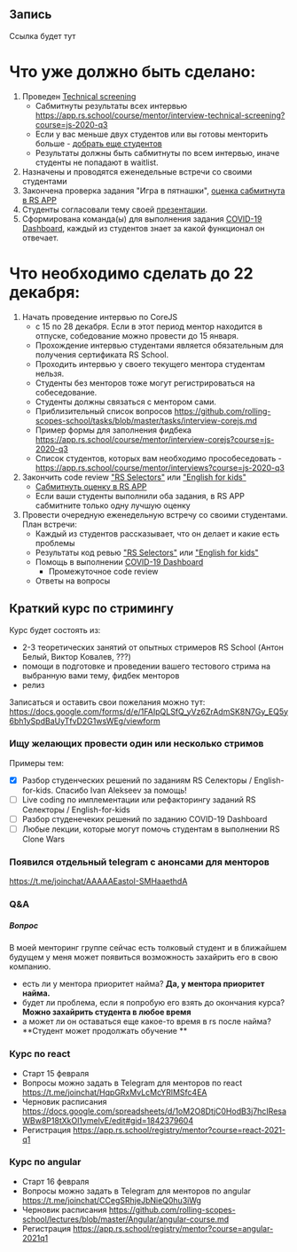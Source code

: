 ## Запись
Ссылка будет тут

# Что уже должно быть сделано:
1. Проведен [Technical screening](https://github.com/rolling-scopes-school/mentoring/blob/master/JS-FE-2020Q3/how-to-get-mentees.md#%D0%B4%D0%BE%D0%B1%D0%BE%D1%80-%D1%81%D1%82%D1%83%D0%B4%D0%B5%D0%BD%D1%82%D0%BE%D0%B2)
    - Сабмитнуты результаты всех интервью https://app.rs.school/course/mentor/interview-technical-screening?course=js-2020-q3
    - Если у вас меньше двух студентов или вы готовы менторить больше - [добрать еще студентов](https://github.com/rolling-scopes-school/mentoring/blob/master/JS-FE-2020Q3/how-to-get-mentees.md#%D0%B4%D0%BE%D0%B1%D0%BE%D1%80-%D1%81%D1%82%D1%83%D0%B4%D0%B5%D0%BD%D1%82%D0%BE%D0%B2)
    - Результаты должны быть сабмитнуты по всем интервью, иначе студенты не попадают в waitlist.
2. Назначены и проводятся еженедельные встречи со своими студентами
3. Закончена проверка задания "Игра в пятнашки", [оценка сабмитнута в RS APP](https://app.rs.school/course/mentor/submit-review?course=js-2020-q3)
4. Студенты согласовали тему своей [презентации](https://github.com/rolling-scopes-school/tasks/blob/master/tasks/presentation.md). 
5. Cформирована команда(ы) для выполнения задания [COVID-19 Dashboard](https://github.com/rolling-scopes-school/tasks/blob/master/tasks/covid-dashboard.md), каждый из студентов знает за какой функционал он отвечает.

# Что необходимо сделать до 22 декабря:
1. Начать проведение интервью по CoreJS
    - с 15 по 28 декабря. Если в этот период ментор находится в отпуске, собедование можно провести до 15 января.
    - Прохождение интервью студентами является обязательным для получения сертификата RS School.
    - Проходить интервью у своего текущего ментора студентам нельзя.
    - Студенты без менторов тоже могут регистрироваться на собеседование. 
    - Студенты должны связаться с ментором сами.
    - Приблизительный список вопросов https://github.com/rolling-scopes-school/tasks/blob/master/tasks/interview-corejs.md 
    - Пример формы для заполнения фидбека https://app.rs.school/course/mentor/interview-corejs?course=js-2020-q3
    - Список студентов, которых вам необходимо прособеседовать - https://app.rs.school/course/mentor/interviews?course=js-2020-q3
2. Закончить code review ["RS Selectors"](https://github.com/rolling-scopes-school/tasks/blob/master/tasks/rs-css.md) или ["English for kids"](https://github.com/rolling-scopes-school/tasks/blob/master/tasks/rslang/english-for-kids.md)
    - [Cабмитнуть оценку в RS APP](https://app.rs.school/course/mentor/submit-review?course=js-2020-q3)
    - Если ваши студенты выполнили оба задания, в RS APP сабмитните только одну лучшую оценку
3. Провести очередную еженедельную встречу со своими студентами. План встречи:
    - Каждый из студентов рассказывает, что он делает и какие есть проблемы
    - Результаты код ревью ["RS Selectors"](https://github.com/rolling-scopes-school/tasks/blob/master/tasks/rs-css.md) или ["English for kids"](https://github.com/rolling-scopes-school/tasks/blob/master/tasks/rslang/english-for-kids.md)
    - Помощь в выполнении [COVID-19 Dashboard](https://github.com/rolling-scopes-school/tasks/blob/master/tasks/covid-dashboard.md)
        - Промежуточное code review 
    - Ответы на вопросы

## Краткий курс по стримингу
Курс будет состоять из:
   - 2-3 теоретических занятий от опытных стримеров RS School (Антон Белый, Виктор Ковалев, ???)
   - помощи в подготовке и проведении вашего тестового стрима на выбранную вами тему, фидбек менторов 
   - релиз
   
   Записаться и оставить свои пожелания можно тут: https://docs.google.com/forms/d/e/1FAIpQLSfQ_yVz6ZrAdmSK8N7Gy_EQ5y6bh1ySpdBaUyTfvD2G1wsWEg/viewform
  
### Ищу желающих провести один или несколько стримов
Примеры тем:
- [X] Разбор студенческих решений по заданиям RS Селекторы / English-for-kids. Спасибо Ivan Alekseev за помощь!
- [ ] Live coding по имплементации или рефакторингу заданий RS Селекторы / English-for-kids
- [ ] Разбор студенечеких решений по заданию COVID-19 Dashboard
- [ ] Любые лекции, которые могут помочь студентам в выполнении RS Clone Wars

### Появился отдельный telegram c анонсами для менторов
https://t.me/joinchat/AAAAAEastoI-SMHaaethdA

### Q&A
##### Вопрос
В моей менторинг группе сейчас есть толковый студент и в ближайшем будущем у меня может появиться возможность захайрить его в свою компанию.
   - есть ли у ментора приоритет найма? **Да, у ментора приоритет найма.**
   - будет ли проблема, если я попробую его взять до окончания курса? **Можно захайрить студента в любое время**
   - а может ли он оставаться еще какое-то время в rs после найма? **Студент может продолжать обучение **
   
### Курс по react 
- Старт 15 февраля
- Вопросы можно задать в Telegram для менторов по react https://t.me/joinchat/HqpGRxMvLcMcYRlMSfc4EA
- Черновик расписания https://docs.google.com/spreadsheets/d/1oM2O8DtjC0HodB3j7hcIResaWBw8P18tXkOl1ymelvE/edit#gid=1842379604
- Регистрация https://app.rs.school/registry/mentor?course=react-2021-q1

### Курс по angular 
- Старт 16 февраля
- Вопросы можно задать в Telegram для менторов по angular https://t.me/joinchat/CCegSRhjeJbNieQ0hu3iWg
- Черновик расписания https://github.com/rolling-scopes-school/lectures/blob/master/Angular/angular-course.md
- Регистрация https://app.rs.school/registry/mentor?course=angular-2021q1


